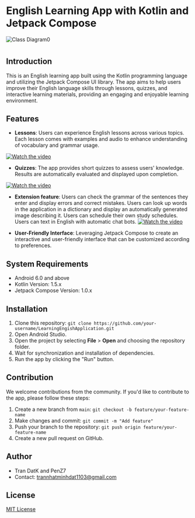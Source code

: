 # English Learning App with Kotlin and Jetpack Compose


![Class Diagram0](https://github.com/TranDatk/LearningEngishApplication/assets/84312661/86dd1c33-c3e5-4802-ae5e-7d007cf34ef3)

#

## Introduction

This is an English learning app built using the Kotlin programming language and utilizing the Jetpack Compose UI library. The app aims to help users improve their English language skills through lessons, quizzes, and interactive learning materials, providing an engaging and enjoyable learning environment.

## Features
- **Lessons**: Users can experience English lessons across various topics. Each lesson comes with examples and audio to enhance understanding of vocabulary and grammar usage.

[![Watch the video](https://github.com/TranDatk/LearningEngishApplication/assets/84312661/845ef67b-06bd-40cd-9d9e-1f0c4ac9e4c7)](https://github.com/TranDatk/LearningEngishApplication/assets/84312661/12661cdc-b8d2-4e0f-9240-400340d002e4)



- **Quizzes**: The app provides short quizzes to assess users' knowledge. Results are automatically evaluated and displayed upon completion.

[![Watch the video](https://github.com/TranDatk/LearningEngishApplication/assets/84312661/845ef67b-06bd-40cd-9d9e-1f0c4ac9e4c7)](https://github.com/TranDatk/LearningEngishApplication/assets/84312661/119300e2-ad8e-49c0-b8ae-9721972566cf)



- **Extension feature**: Users can check the grammar of the sentences they enter and display errors and correct mistakes. Users can look up words in the application in a dictionary and display an automatically generated image describing it. Users can schedule their own study schedules. Users can text in English with automatic chat bots.
[![Watch the video](https://github.com/TranDatk/LearningEngishApplication/assets/84312661/845ef67b-06bd-40cd-9d9e-1f0c4ac9e4c7)](https://github.com/TranDatk/LearningEngishApplication/assets/84312661/7b45e3cc-7fee-4426-af5c-2e0264fa63b4)

- **User-Friendly Interface**: Leveraging Jetpack Compose to create an interactive and user-friendly interface that can be customized according to preferences.





## System Requirements

- Android 6.0 and above
- Kotlin Version: 1.5.x
- Jetpack Compose Version: 1.0.x

## Installation

1. Clone this repository: `git clone https://github.com/your-username/LearningEngishApplication.git`
2. Open Android Studio.
3. Open the project by selecting **File** > **Open** and choosing the repository folder.
4. Wait for synchronization and installation of dependencies.
5. Run the app by clicking the "Run" button.

## Contribution

We welcome contributions from the community. If you'd like to contribute to the app, please follow these steps:

1. Create a new branch from `main`: `git checkout -b feature/your-feature-name`
2. Make changes and commit: `git commit -m "Add feature"`
3. Push your branch to the repository: `git push origin feature/your-feature-name`
4. Create a new pull request on GitHub.

## Author

- Tran DatK and PenZ7
- Contact: trannhatminhdat1103@gmail.com

## License

[MIT License](LICENSE)
 
